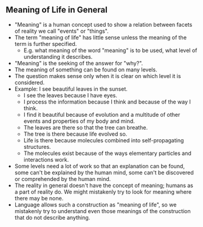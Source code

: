 ## Meaning of Life in General



*   "Meaning" is a human concept used to show a relation between facets of reality we call "events" or "things".
*   The term "meaning of life" has little sense unless the meaning of the term is further specified.
    *   E.g. what meaning of the word "meaning" is to be used, what level of understanding it describes.
*   "Meaning" is the seeking of the answer for "why?".
*   The meaning of something can be found on many levels.
*   The question makes sense only when it is clear on which level it is considered.
*   Example: I see beautiful leaves in the sunset.
    *   I see the leaves because I have eyes.
    *   I process the information because I think and because of the way I think.
    *   I find it beautiful because of evolution and a multitude of other events and properties of my body and mind.
    *   The leaves are there so that the tree can breathe.
    *   The tree is there because life evolved so.
    *   Life is there because molecules combined into self-propagating structures.
    *   The molecules exist because of the ways elementary particles and interactions work.
*   Some levels need a lot of work so that an explanation can be found, some can't be explained by the human mind, some can't be discovered or comprehended by the human mind.
*   The reality in general doesn't have the concept of meaning; humans as a part of reality do. We might mistakenly try to look for meaning where there may be none.
*   Language allows such a construction as "meaning of life", so we mistakenly try to understand even those meanings of the construction that do not describe anything.

